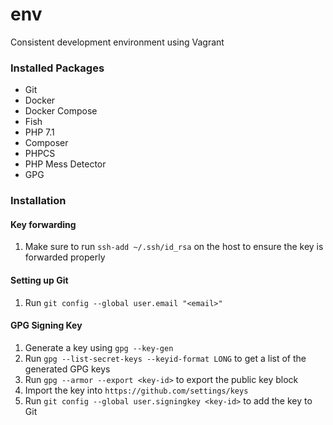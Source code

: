 # env
Consistent development environment using Vagrant

### Installed Packages

- Git
- Docker
- Docker Compose
- Fish
- PHP 7.1
- Composer
- PHPCS
- PHP Mess Detector
- GPG

### Installation

#### Key forwarding

1. Make sure to run `ssh-add ~/.ssh/id_rsa` on the host to ensure the key is forwarded properly

#### Setting up Git

1. Run `git config --global user.email "<email>"`

#### GPG Signing Key

1. Generate a key using `gpg --key-gen`
2. Run `gpg --list-secret-keys --keyid-format LONG` to get a list of the generated GPG keys
3. Run `gpg --armor --export <key-id>` to export the public key block
4. Import the key into `https://github.com/settings/keys`
5. Run `git config --global user.signingkey <key-id>` to add the key to Git
